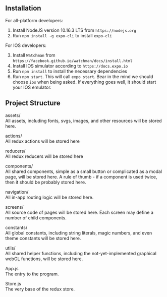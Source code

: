 ## Installation

For all-platform developers:

1. Install NodeJS version 10.16.3 LTS from `https://nodejs.org`
2. Run `npm install -g expo-cli` to install `expo-cli`

For IOS developers:

3. Install `Watchman` from `https://facebook.github.io/watchman/docs/install.html`
4. Install IOS simulator according to `https://docs.expo.io`
5. Run `npm install` to install the necessary dependencies
6. Run `npm start`. This will call `expo start`. Bear in the mind we should choose `ios` when being asked. 
   If everything goes well, it should start your IOS emulator.

## Project Structure
assets/ <br>
   All assets, including fonts, svgs, images, and other resources will be stored here.

actions/ <br>
   All redux actions will be stored here
   
reducers/ <br>
   All redux reducers will be stored here
   
components/ <br>
   All shared components, simple as a small button or complicated as a modal page, will
   be stored here. A rule of thumb - if a component is used twice, then it should be probably
   stored here.
   
navigation/ <br>
   All in-app routing logic will be stored here.
   
screens/ <br>
   All source code of pages will be stored here. Each screen may define a number of child
   components.
   
constants/ <br>
   All global constants, including string literals, magic numbers, and even theme constants
   will be stored here.
   
utils/ <br>
   All shared helper functions, including the not-yet-implemented graphical webGL functions,
   will be stored here.

App.js <br>
   The entry to the program.

Store.js <br>
   The very base of the redux store.
